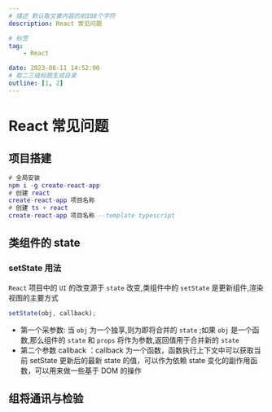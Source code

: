 ```yaml
---
# 描述 默认取文章内容的前100个字符
description: React 常见问题

# 标签
tag:
    - React

date: 2023-08-11 14:52:00
# 取二三级标题生成目录
outline: [1, 2]
---
```


# React 常见问题

## 项目搭建

```lua
# 全局安装
npm i -g create-react-app
# 创建 react
create-react-app 项目名称
# 创建 ts + react
create-react-app 项目名称 --template typescript
```

## 类组件的 state

### setState 用法

`React` 项目中的 `UI` 的改变源于 `state` 改变,类组件中的 `setState` 是更新组件,渲染视图的主要方式

```js
setState(obj, callback);
```

-   第一个采参数: 当 `obj` 为一个独享,则为即将合并的 `state` ;如果 `obj` 是一个函数,那么组件的 `state` 和 `props`
    将作为参数,返回值用于合并新的 `state`
-   第二个参数 callback ：callback 为一个函数，函数执行上下文中可以获取当前 setState 更新后的最新 state 的值，可以作为依赖
    state 变化的副作用函数，可以用来做一些基于 DOM 的操作

## 组将通讯与检验
